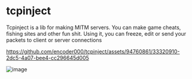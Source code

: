# tcpinject
Tcpinject is a lib for making MITM servers. You can make game cheats, fishing sites and other fun shit.
Using it, you can freeze, edit or send your packets to client or server connections

https://github.com/encoder000/tcpinject/assets/94760861/33320910-2dc5-4a07-bee4-cc296645d005

![image](https://github.com/encoder000/tcpinject/assets/94760861/bf656930-17fb-47f9-8995-3fa6b92213a8)
